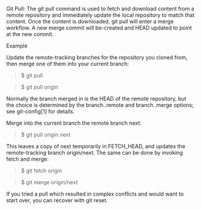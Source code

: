 Git Pull: The git pull command is used to fetch and download content from a remote repository and immediately update the local repository to match that content. Once the content is downloaded, git pull will enter a merge workflow. A new merge commit will be-created and HEAD updated to point at the new commit. 


Example

Update the remote-tracking branches for the repository you cloned from, then merge one of them into your current branch:

> $ git pull

> $ git pull origin

Normally the branch merged in is the HEAD of the remote repository, but the choice is determined by the branch.<name>.remote and branch.<name>.merge options; see git-config[1] for details.

Merge into the current branch the remote branch next:

> $ git pull origin next

This leaves a copy of next temporarily in FETCH_HEAD, and updates the remote-tracking branch origin/next. The same can be done by invoking fetch and merge:

> $ git fetch origin

> $ git merge origin/next

If you tried a pull which resulted in complex conflicts and would want to start over, you can recover with git reset.
